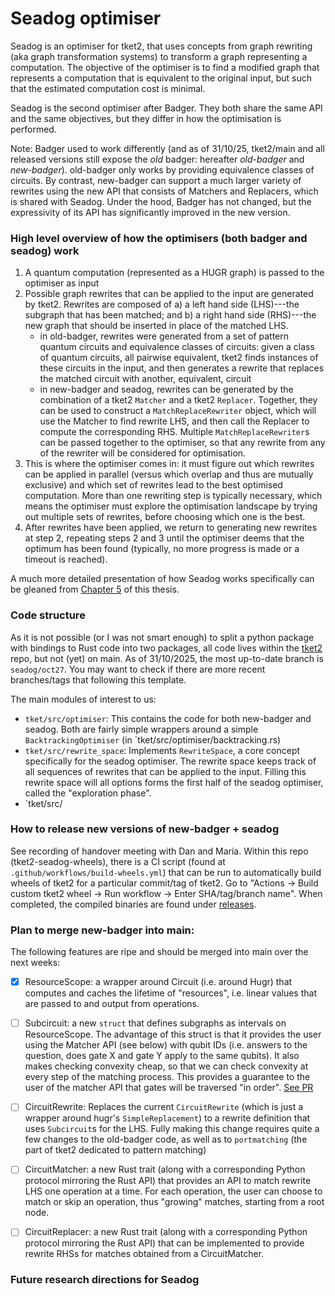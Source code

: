 # Seadog optimiser

Seadog is an optimiser for tket2, that uses concepts from graph rewriting (aka graph transformation systems) to transform a graph representing a computation. The objective of the optimiser is to find a modified graph that represents a computation that is equivalent to the original input, but such that the estimated computation cost is minimal.

Seadog is the second optimiser after Badger. They both share the same API and
the same objectives, but they differ in how the optimisation is performed.

Note: Badger used to work differently (and as of 31/10/25, tket2/main and all released versions still expose the _old_ badger: hereafter _old-badger_ and _new-badger_). old-badger only works by providing equivalence classes of circuits. By contrast, new-badger can support a much larger variety of rewrites using the new API that consists of Matchers and Replacers, which is shared with Seadog. Under the hood, Badger has not changed, but the expressivity of its API has significantly improved in the new version.

### High level overview of how the optimisers (both badger and seadog) work

1. A quantum computation (represented as a HUGR graph) is passed to the optimiser as input
2. Possible graph rewrites that can be applied to the input are generated by tket2. Rewrites are composed of a) a left hand side (LHS)---the subgraph that has been matched; and b) a right hand side (RHS)---the new graph that should be inserted in place of the matched LHS.
   - in old-badger, rewrites were generated from a set of pattern quantum circuits and equivalence classes of circuits: given a class of quantum circuits, all pairwise equivalent, tket2 finds instances of these circuits in the input, and then generates a rewrite that replaces the matched circuit with another, equivalent, circuit
   - in new-badger and seadog, rewrites can be generated by the combination of a tket2 `Matcher` and a tket2 `Replacer`. Together, they can be used to construct a `MatchReplaceRewriter` object, which will use the Matcher to find rewrite LHS, and then call the Replacer to compute the corresponding RHS. Multiple `MatchReplaceRewriter`s can be passed together to the optimiser, so that any rewrite from any of the rewriter will be considered for optimisation.
3. This is where the optimiser comes in: it must figure out which rewrites can be applied in parallel (versus which overlap and thus are mutually exclusive) and which set of rewrites lead to the best optimised computation. More than one rewriting step is typically necessary, which means the optimiser must explore the optimisation landscape by trying out multiple sets of rewrites, before choosing which one is the best.
4. After rewrites have been applied, we return to generating new rewrites at step 2, repeating steps 2 and 3 until the optimiser deems that the optimum has been found (typically, no more progress is made or a timeout is reached).

A much more detailed presentation of how Seadog works specifically can be gleaned from [Chapter 5](https://luca.mondada.net/dphil-thesis/05_parallel/) of this thesis.


### Code structure

As it is not possible (or I was not smart enough) to split a python package with bindings to Rust code into two packages, all code lives within the [tket2](https://github.com/CQCL/tket2) repo, but not (yet) on main. As of 31/10/2025, the most up-to-date branch is `seadog/oct27`. You may want to check if there are more recent branches/tags that following this template.

 The main modules of interest to us:

- `tket/src/optimiser`: This contains the code for both new-badger and seadog. Both are fairly simple wrappers around a simple `BacktrackingOptimiser` (in `tket/src/optimiser/backtracking.rs)
- `tket/src/rewrite_space`: Implements `RewriteSpace`, a core concept specifically for the seadog optimiser. The rewrite space keeps track of all sequences of rewrites that can be applied to the input. Filling this rewrite space will all options forms the first half of the seadog optimiser, called the "exploration phase".
- `tket/src/

### How to release new versions of new-badger + seadog

See recording of handover meeting with Dan and Maria. Within this repo (tket2-seadog-wheels), there is a CI script (found at `.github/workflows/build-wheels.yml`) that can be run to automatically build wheels of tket2 for a particular commit/tag of tket2. Go to "Actions -> Build custom tket2 wheel -> Run workflow -> Enter SHA/tag/branch name". When completed, the compiled binaries are found under [releases](https://github.com/CQCL/tket2-seadog-wheels/releases).


### Plan to merge new-badger into main:

The following features are ripe and should be merged into main over the next weeks:

- [x] ResourceScope: a wrapper around Circuit (i.e. around Hugr) that computes and caches the lifetime of "resources", i.e. linear values that are passed to and output from operations.
- [ ] Subcircuit: a new `struct` that defines subgraphs as intervals on ResourceScope. The advantage of this struct is that it provides the user using the Matcher API (see below) with qubit IDs (i.e. answers to the question, does gate X and gate Y apply to the same qubits). It also makes checking convexity cheap, so that we can check convexity at every step of the matching process. This provides a guarantee to the user of the matcher API that gates will be traversed "in order". [See PR](https://github.com/CQCL/tket2/pull/1054)
- [ ] CircuitRewrite: Replaces the current `CircuitRewrite` (which is just a wrapper around hugr's `SimpleReplacement`) to a rewrite definition that uses `Subcircuit`s for the LHS. Fully making this change requires quite a few changes to the old-badger code, as well as to `portmatching` (the part of tket2 dedicated to pattern matching)
- [ ] CircuitMatcher: a new Rust trait (along with a corresponding Python protocol mirroring the Rust API) that provides an API to match rewrite LHS one operation at a time. For each operation, the user can choose to match or skip an operation, thus "growing" matches, starting from a root node.
- [ ] CircuitReplacer: a new Rust trait (along with a corresponding Python protocol mirroring the Rust API) that can be implemented to provide rewrite RHSs for matches obtained from a CircuitMatcher.


### Future research directions for Seadog
